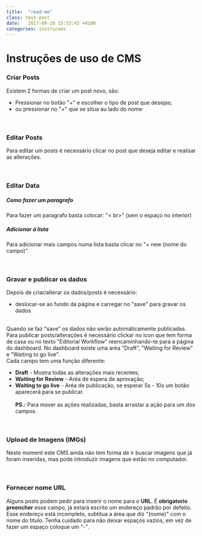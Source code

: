 ```yaml
---
title:  "read-me"
class: test-post
date:   2017-09-20 15:53:42 +0100
categories: instrucoes
---
```


# Instruções de uso de CMS
### Criar Posts
Existem 2 formas de criar um post novo, são:
+ Pressionar no botão "+" e escolher o tipo de post que desejas;
+ ou pressionar no "+" que se situa au lado do nome·
<br><br><br>

### Editar Posts
Para editar um posts é necessário clicar no post que deseja editar e realisar as alterações.
<br><br><br>

### Editar Data
##### Como fazer um paragrafo
Para fazer um paragrafo basta colocar: "< br>" (sem o espaço no interior)
##### Adicionar á lista
Para adicionar mais campos numa lista basta clicar no "+ new (nome do campo)".
<br><br><br>

### Gravar e publicar os dados
Depois de criar/alterar os dados/posts é necessário:
+ deslocar-se ao fundo da página e carregar no "save" para gravar os dados
<br><br>

Quando se faz "save" os dados não serão automáticamente publicadas. Para publicar posts/alterações é necessário clickar no icon que tem forma de casa ou no texto "Editorial Workflow" reencaminhando-te para a página do dashboard.
No dashboard existe uma aréa "Draft", "Waiting for Review" e "Waiting to go live". <br>
Cada campo tem uma função diferente:
+ **Draft** - Mostra todas as alterações mais recentes;
+ **Waiting for Review** - Aréa de espera de aprovação;
+ **Waiting to go live** - Aréa de publicação, se esperar 5s - 10s um botão aparecerá para se publicar.
<br><br>
**PS.:** Para mover as ações realizadas, basta arrastar a ação para um dos campos.
<br><br><br>

### Upload de Imagens (IMGs)
Neste moment este CMS ainda não tem forma de ir buscar imagens que já foram inseridas, mas pode introduzir imagens que estão no computador.
<br><br><br>

### Fornecer nome URL
Alguns posts podem pedir para inserir o nome para o **URL**. É **obrigatorio preencher** esse campo, já estará escrito um endereço padrão por defeito. Esse endereço está incompleto, subtitua a área que diz "(nome)" com o nome do titulo. Tenha cuidado para não deixar espaços vazios, em vez de fazer um espaço coloque um "-".
<br><br><br>


